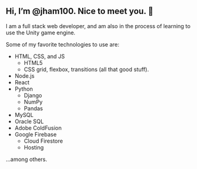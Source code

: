## Hi, I’m @jham100. Nice to meet you. 👋 

I am a full stack web developer, and am also in the process of learning to use the Unity game engine.

Some of my favorite technologies to use are:
- HTML, CSS, and JS
  - HTML5
  - CSS grid, flexbox, transitions (all that good stuff).
- Node.js
- React
- Python
  - Django
  - NumPy
  - Pandas
- MySQL
- Oracle SQL
- Adobe ColdFusion
- Google Firebase
  - Cloud Firestore
  - Hosting

...among others.


